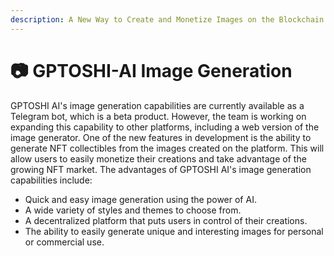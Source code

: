 ```yaml
---
description: A New Way to Create and Monetize Images on the Blockchain
---
```


# 📷 GPTOSHI-AI Image Generation

GPTOSHI AI's image generation capabilities are currently available as a Telegram bot, which is a beta product. However, the team is working on expanding this capability to other platforms, including a web version of the image generator. One of the new features in development is the ability to generate NFT collectibles from the images created on the platform. This will allow users to easily monetize their creations and take advantage of the growing NFT market. The advantages of GPTOSHI AI's image generation capabilities include:

* Quick and easy image generation using the power of AI.
* A wide variety of styles and themes to choose from.
* A decentralized platform that puts users in control of their creations.
* The ability to easily generate unique and interesting images for personal or commercial use.
